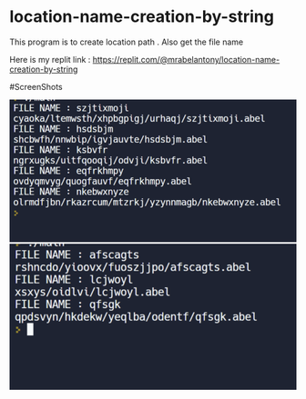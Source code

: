 # location-name-creation-by-string


This program is to create location path . Also get the file name

Here is my replit link : https://replit.com/@mrabelantony/location-name-creation-by-string

#ScreenShots

![Capture1](/ScreenShots/1.png)
![Capture1](/ScreenShots/2.png)
